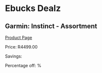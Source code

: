 
# Ebucks Dealz
## Garmin: Instinct - Assortment
[Product Page](https://www.ebucks.com/web/shop/productSelected.do?prodId=821703598&catId=872270976)

Price: R4499.00

Savings: 

Percentage off: %
	